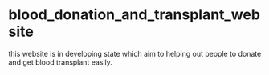 # blood_donation_and_transplant_website
this website is in developing state which aim to helping out people to donate and get blood transplant easily.
